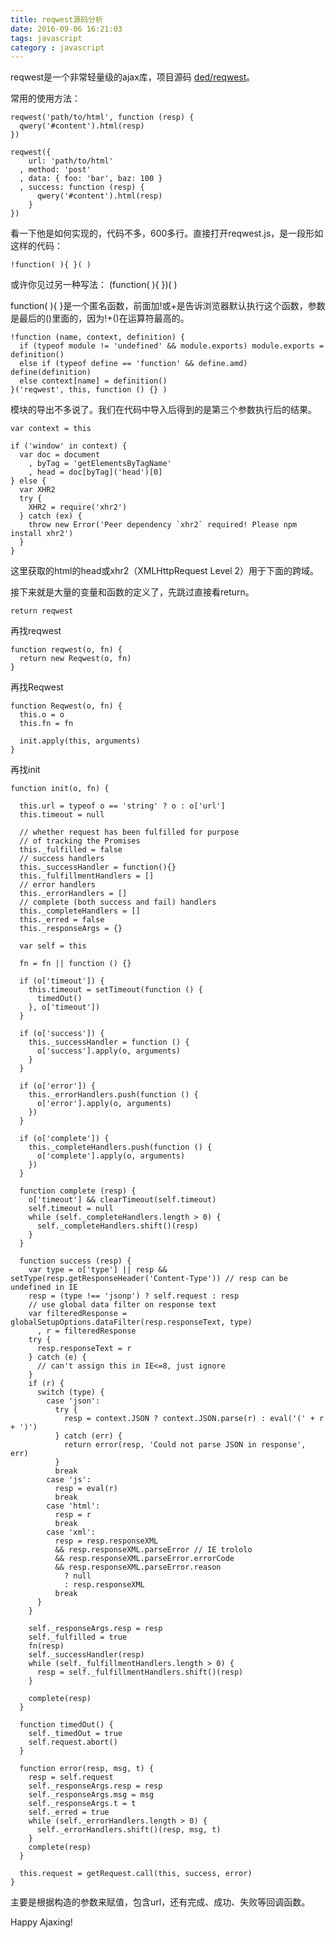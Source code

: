 ```yaml
---
title: reqwest源码分析
date: 2016-09-06 16:21:03
tags: javascript
category : javascript
---
```


reqwest是一个非常轻量级的ajax库，项目源码 [ded/reqwest](https://github.com/ded/reqwest)。  
<!-- more -->
常用的使用方法：

    reqwest('path/to/html', function (resp) {
      qwery('#content').html(resp)
    })

    reqwest({
        url: 'path/to/html'
      , method: 'post'
      , data: { foo: 'bar', baz: 100 }
      , success: function (resp) {
          qwery('#content').html(resp)
        }
    })

看一下他是如何实现的，代码不多，600多行。直接打开reqwest.js，是一段形如这样的代码：

    !function( ){ }( )
或许你见过另一种写法：
	(function( ){ })( )

function( ){ }是一个匿名函数，前面加!或+是告诉浏览器默认执行这个函数，参数是最后的()里面的，因为!+()在运算符最高的。  

	!function (name, context, definition) {
	  if (typeof module != 'undefined' && module.exports) module.exports = definition()
	  else if (typeof define == 'function' && define.amd) define(definition)
	  else context[name] = definition()
	}('reqwest', this, function () {} )

模块的导出不多说了。我们在代码中导入后得到的是第三个参数执行后的结果。  

    var context = this

    if ('window' in context) {
      var doc = document
        , byTag = 'getElementsByTagName'
        , head = doc[byTag]('head')[0]
    } else {
      var XHR2
      try {
        XHR2 = require('xhr2')
      } catch (ex) {
        throw new Error('Peer dependency `xhr2` required! Please npm install xhr2')
      }
    }

这里获取的html的head或xhr2（XMLHttpRequest Level 2）用于下面的跨域。  

接下来就是大量的变量和函数的定义了，先跳过直接看return。

    return reqwest

再找reqwest

    function reqwest(o, fn) {
      return new Reqwest(o, fn)
    }

再找Reqwest

    function Reqwest(o, fn) {
      this.o = o
      this.fn = fn

      init.apply(this, arguments)
    }

再找init

    function init(o, fn) {

      this.url = typeof o == 'string' ? o : o['url']
      this.timeout = null

      // whether request has been fulfilled for purpose
      // of tracking the Promises
      this._fulfilled = false
      // success handlers
      this._successHandler = function(){}
      this._fulfillmentHandlers = []
      // error handlers
      this._errorHandlers = []
      // complete (both success and fail) handlers
      this._completeHandlers = []
      this._erred = false
      this._responseArgs = {}

      var self = this

      fn = fn || function () {}

      if (o['timeout']) {
        this.timeout = setTimeout(function () {
          timedOut()
        }, o['timeout'])
      }

      if (o['success']) {
        this._successHandler = function () {
          o['success'].apply(o, arguments)
        }
      }

      if (o['error']) {
        this._errorHandlers.push(function () {
          o['error'].apply(o, arguments)
        })
      }

      if (o['complete']) {
        this._completeHandlers.push(function () {
          o['complete'].apply(o, arguments)
        })
      }

      function complete (resp) {
        o['timeout'] && clearTimeout(self.timeout)
        self.timeout = null
        while (self._completeHandlers.length > 0) {
          self._completeHandlers.shift()(resp)
        }
      }

      function success (resp) {
        var type = o['type'] || resp && setType(resp.getResponseHeader('Content-Type')) // resp can be undefined in IE
        resp = (type !== 'jsonp') ? self.request : resp
        // use global data filter on response text
        var filteredResponse = globalSetupOptions.dataFilter(resp.responseText, type)
          , r = filteredResponse
        try {
          resp.responseText = r
        } catch (e) {
          // can't assign this in IE<=8, just ignore
        }
        if (r) {
          switch (type) {
            case 'json':
              try {
                resp = context.JSON ? context.JSON.parse(r) : eval('(' + r + ')')
              } catch (err) {
                return error(resp, 'Could not parse JSON in response', err)
              }
              break
            case 'js':
              resp = eval(r)
              break
            case 'html':
              resp = r
              break
            case 'xml':
              resp = resp.responseXML
              && resp.responseXML.parseError // IE trololo
              && resp.responseXML.parseError.errorCode
              && resp.responseXML.parseError.reason
                ? null
                : resp.responseXML
              break
          }
        }

        self._responseArgs.resp = resp
        self._fulfilled = true
        fn(resp)
        self._successHandler(resp)
        while (self._fulfillmentHandlers.length > 0) {
          resp = self._fulfillmentHandlers.shift()(resp)
        }

        complete(resp)
      }

      function timedOut() {
        self._timedOut = true
        self.request.abort()
      }

      function error(resp, msg, t) {
        resp = self.request
        self._responseArgs.resp = resp
        self._responseArgs.msg = msg
        self._responseArgs.t = t
        self._erred = true
        while (self._errorHandlers.length > 0) {
          self._errorHandlers.shift()(resp, msg, t)
        }
        complete(resp)
      }

      this.request = getRequest.call(this, success, error)
    }

主要是根据构造的参数来赋值，包含url，还有完成、成功、失败等回调函数。



Happy Ajaxing!
